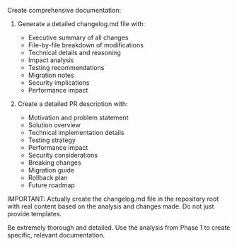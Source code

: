 
Create comprehensive documentation:

1. Generate a detailed changelog.md file with:
   - Executive summary of all changes
   - File-by-file breakdown of modifications
   - Technical details and reasoning
   - Impact analysis
   - Testing recommendations
   - Migration notes
   - Security implications
   - Performance impact

2. Create a detailed PR description with:
   - Motivation and problem statement
   - Solution overview
   - Technical implementation details
   - Testing strategy
   - Performance impact
   - Security considerations
   - Breaking changes
   - Migration guide
   - Rollback plan
   - Future roadmap

IMPORTANT: Actually create the changelog.md file in the repository root with real content based on the analysis and changes made. Do not just provide templates.

Be extremely thorough and detailed. Use the analysis from Phase 1 to create specific, relevant documentation.

